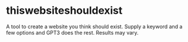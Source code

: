 # thiswebsiteshouldexist
A tool to create a website you think should exist. Supply a keyword and a few options and GPT3 does the rest. Results may vary. 
